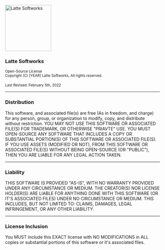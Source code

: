 <img width="150" height="150" src="https://cdn.discordapp.com/attachments/865835923190710272/912869604714479616/Latae_Logo_White_Frame.png" alt="Latte Softworks"> <br />
<h3>Latte Softworks</h3>
<sup>Open-Source License</sup> <br />
<sup>Copyright (C) [YEAR] Latte Softworks, All rights reserved.</sup> <br /> <br />
<sup>Last Revised: February 5th, 2022</sup>

___

### Distribution
This software, and associated file(s) are free (As in freedom, and charge) for any person, group, or organization to modify, copy, and distribute without restriction. YOU MAY NOT USE THIS SOFTWARE OR ASSOCIATED FILE(S) FOR TRADEMARK, OR OTHERWISE "PRIAVTE" USE. YOU MUST OPEN-SOURCE ANY SOFTWARE THAT INCLUDES A COPY OR SUBSTANTIAL PORTION(S) OF THIS SOFTWARE OR ASSOCIATED FILE(S). IF YOU USE ASSETS (MODIFIED OR NOT), FROM THIS SOFTWARE OR ASSOCIATED FILE(S) WITHOUT BEING OPEN-SOURCE (OR "PUBLIC"), THEN YOU ARE LIABLE FOR ANY LEGAL ACTION TAKEN.

___

### Liability
THIS SOFTWARE IS PROVIDED "AS-IS", WITH NO WARRANTY PROVIDED UNDER ANY CIRCUMSTANCE OR MEDIUM. THE CREATOR(S) NOR LICENSE HOLDER(S) ARE LIABLE FOR ANYTHING DONE WITH THIS SOFTWARE (OR IT'S ASSOCIATED FILES) UNDER NO CIRCUMSTANCE OR MEDIUM. THIS INCLUDES, BUT NOT LIMITED TO: CLAIMS, DAMAGES, LEGAL INFRINGEMENT, OR ANY OTHER LIABILITY.

___

### License Inclusion
You MUST include this EXACT license with NO MODIFICATIONS in ALL copies or substantial portions of this software or it's associated files.